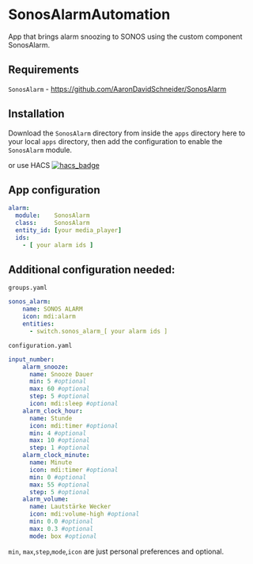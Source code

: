 # SonosAlarmAutomation

App that brings alarm snoozing to SONOS using the custom component SonosAlarm.

## Requirements
`SonosAlarm` - https://github.com/AaronDavidSchneider/SonosAlarm

## Installation

Download the `SonosAlarm` directory from inside the `apps` directory here to your local `apps` directory, then add the configuration to enable the `SonosAlarm` module.

or use HACS
[![hacs_badge](https://img.shields.io/badge/HACS-Default-orange.svg?style=for-the-badge)](https://github.com/custom-components/hacs)

## App configuration

```yaml
alarm:
  module:    SonosAlarm
  class:     SonosAlarm
  entity_id: [your media_player]
  ids:
    - [ your alarm ids ]
```

## Additional configuration needed:

`groups.yaml`
```yaml
sonos_alarm:
    name: SONOS ALARM
    icon: mdi:alarm
    entities:
      - switch.sonos_alarm_[ your alarm ids ]
```

`configuration.yaml`
```yaml
input_number:
    alarm_snooze:
      name: Snooze Dauer
      min: 5 #optional
      max: 60 #optional
      step: 5 #optional
      icon: mdi:sleep #optional
    alarm_clock_hour:
      name: Stunde
      icon: mdi:timer #optional
      min: 4 #optional
      max: 10 #optional
      step: 1 #optional
    alarm_clock_minute:
      name: Minute
      icon: mdi:timer #optional
      min: 0 #optional
      max: 55 #optional
      step: 5 #optional
    alarm_volume:
      name: Lautstärke Wecker
      icon: mdi:volume-high #optional
      min: 0.0 #optional
      max: 0.3 #optional
      mode: box #optional
```
`min`, `max`,`step`,`mode`,`icon` are just personal preferences and optional.
